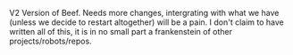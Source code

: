 V2 Version of Beef. Needs more changes, intergrating with what we have (unless we decide to restart altogether) will be a pain. I don't claim to have written all of this, it is in no small part a frankenstein of other projects/robots/repos.
